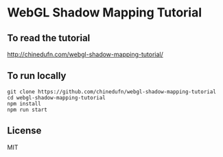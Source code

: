# WebGL Shadow Mapping Tutorial

## To read the tutorial

http://chinedufn.com/webgl-shadow-mapping-tutorial/

## To run locally

```
git clone https://github.com/chinedufn/webgl-shadow-mapping-tutorial
cd webgl-shadow-mapping-tutorial
npm install
npm run start
```

## License

MIT
